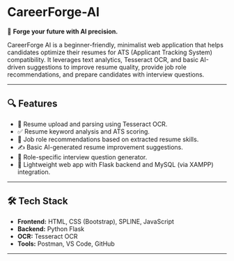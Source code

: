 # CareerForge-AI

🚀 **Forge your future with AI precision.**

CareerForge AI is a beginner-friendly, minimalist web application that helps candidates optimize their resumes for ATS (Applicant Tracking System) compatibility. It leverages text analytics, Tesseract OCR, and basic AI-driven suggestions to improve resume quality, provide job role recommendations, and prepare candidates with interview questions.

---

## 🔍 Features
- 📄 Resume upload and parsing using Tesseract OCR.
- ✅ Resume keyword analysis and ATS scoring.
- 💼 Job role recommendations based on extracted resume skills.
- ✍️ Basic AI-generated resume improvement suggestions.
- 🎤 Role-specific interview question generator.
- 🔗 Lightweight web app with Flask backend and MySQL (via XAMPP) integration.

---

## 🛠️ Tech Stack
- **Frontend:** HTML, CSS (Bootstrap), SPLINE, JavaScript
- **Backend:** Python Flask
- **OCR:** Tesseract OCR
- **Tools:** Postman, VS Code, GitHub

---

